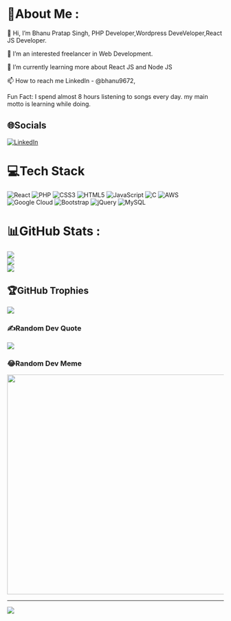 # 💫About Me :
👋 Hi, I’m Bhanu Pratap Singh, PHP Developer,Wordpress DeveVeloper,React JS Developer.

👀 I’m an interested freelancer in Web Development.

🌱 I’m currently learning more about React JS and Node JS

📫 How to reach me LinkedIn - @bhanu9672,

Fun Fact: I spend almost 8 hours listening to songs every day. my main motto is learning while doing.

## 🌐Socials
[![LinkedIn](https://img.shields.io/badge/LinkedIn-%230077B5.svg?logo=linkedin&logoColor=white)](https://linkedin.com/in/https://www.linkedin.com/in/bhanu9672) 

# 💻Tech Stack
![React](https://img.shields.io/badge/react-%2320232a.svg?style=flat&logo=react&logoColor=%2361DAFB)
 ![PHP](https://img.shields.io/badge/php-%23777BB4.svg?style=flat&logo=php&logoColor=white)
![CSS3](https://img.shields.io/badge/css3-%231572B6.svg?style=flat&logo=css3&logoColor=white) ![HTML5](https://img.shields.io/badge/html5-%23E34F26.svg?style=flat&logo=html5&logoColor=white) ![JavaScript](https://img.shields.io/badge/javascript-%23323330.svg?style=flat&logo=javascript&logoColor=%23F7DF1E) ![C](https://img.shields.io/badge/c-%2300599C.svg?style=flat&logo=c&logoColor=white) ![AWS](https://img.shields.io/badge/AWS-%23FF9900.svg?style=flat&logo=amazon-aws&logoColor=white) ![Google Cloud](https://img.shields.io/badge/Google%20Cloud-%234285F4.svg?style=flat&logo=google-cloud&logoColor=white) ![Bootstrap](https://img.shields.io/badge/bootstrap-%23563D7C.svg?style=flat&logo=bootstrap&logoColor=white) ![jQuery](https://img.shields.io/badge/jquery-%230769AD.svg?style=flat&logo=jquery&logoColor=white)  ![MySQL](https://img.shields.io/badge/mysql-%2300f.svg?style=flat&logo=mysql&logoColor=white)
# 📊GitHub Stats :
![](https://github-readme-stats.vercel.app/api?username=bhanu9672&theme=vue&hide_border=false&include_all_commits=false&count_private=false)<br/>
![](https://github-readme-streak-stats.herokuapp.com/?user=bhanu9672&theme=vue&hide_border=false)<br/>
![](https://github-readme-stats.vercel.app/api/top-langs/?username=bhanu9672&theme=vue&hide_border=false&include_all_commits=false&count_private=false&layout=compact)

## 🏆GitHub Trophies
![](https://github-profile-trophy.vercel.app/?username=bhanu9672&theme=radical&no-frame=false&no-bg=false&margin-w=4)

### ✍️Random Dev Quote
![](https://quotes-github-readme.vercel.app/api?type=horizontal&theme=radical)

### 😂Random Dev Meme
<img src="https://random-memer.herokuapp.com/" width="512px"/>

---
[![](https://visitcount.itsvg.in/api?id=bhanu9672&icon=2&color=11)](https://visitcount.itsvg.in)
